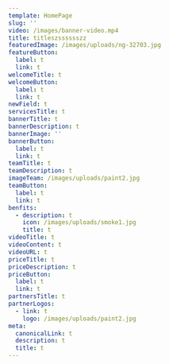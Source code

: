 ```yaml
---
template: HomePage
slug: ''
video: /images/banner-video.mp4
title: titleszsssssszz
featuredImage: /images/uploads/ng-32703.jpg
featureButton:
  label: t
  link: t
welcomeTitle: t
welcomeButton:
  label: t
  link: t
newField: t
servicesTitle: t
bannerTitle: t
bannerDescription: t
bannerImage: ''
bannerButton:
  label: t
  link: t
teamTitle: t
teamDescription: t
imageTeam: /images/uploads/paint2.jpg
teamButton:
  label: t
  link: t
benfits:
  - description: t
    icon: /images/uploads/smoke1.jpg
    title: t
videoTitle: t
videoContent: t
videoURL: t
priceTitle: t
priceDescription: t
priceButton:
  label: t
  link: t
partnersTitle: t
partnerLogos:
  - link: t
    logo: /images/uploads/paint2.jpg
meta:
  canonicalLink: t
  description: t
  title: t
---
```


